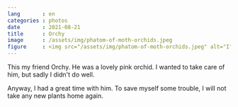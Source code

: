 ```yaml
---
lang       : en
categories : photos
date       : 2021-08-21
title      : Orchy
image      : /assets/img/phatom-of-moth-orchids.jpeg
figure     : <img src="/assets/img/phatom-of-moth-orchids.jpeg" alt="I">
---
```

This my friend Orchy. He was a lovely pink orchid. I wanted to take care of him, but sadly I didn\'t do well.

Anyway, I had a great time with him. To save myself some trouble, I will not take any new plants home again.